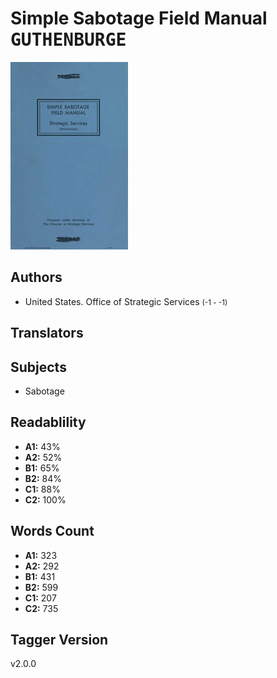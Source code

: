 # Simple Sabotage Field Manual <kbd>GUTHENBURGE</kbd>

![](./cover.medium.jpg "")

## Authors


 - United States. Office of Strategic Services <small>(-1 - -1)</small>

## Translators



## Subjects


 - Sabotage

## Readablility


 - **A1:** 43%
 - **A2:** 52%
 - **B1:** 65%
 - **B2:** 84%
 - **C1:** 88%
 - **C2:** 100%

## Words Count


 - **A1:** 323
 - **A2:** 292
 - **B1:** 431
 - **B2:** 599
 - **C1:** 207
 - **C2:** 735

## Tagger Version


v2.0.0
